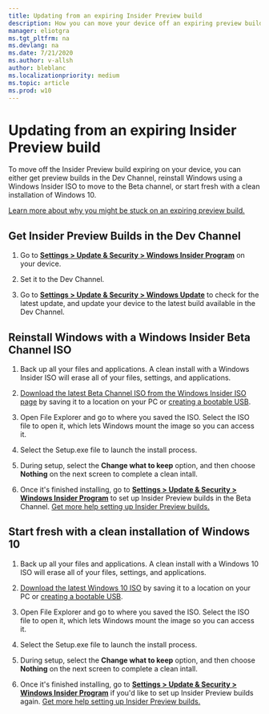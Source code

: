 ```yaml
---
title: Updating from an expiring Insider Preview build
description: How you can move your device off an expiring preview build
manager: eliotgra
ms.tgt_pltfrm: na
ms.devlang: na
ms.date: 7/21/2020
ms.author: v-allsh
author: bleblanc
ms.localizationpriority: medium
ms.topic: article
ms.prod: w10
---
```


# Updating from an expiring Insider Preview build
To move off the Insider Preview build expiring on your device, you can either get preview builds in the Dev Channel, reinstall Windows using a Windows Insider ISO to move to the Beta channel, or start fresh with a clean installation of Windows 10.

[Learn more about why you might be stuck on an expiring preview build.](https://aka.ms/timebomb)

## Get Insider Preview Builds in the Dev Channel

1. Go to [**Settings > Update & Security > Windows Insider Program**](http://aka.ms/WIPSettings) on your device.

2. Set it to the Dev Channel.

3. Go to [**Settings > Update & Security > Windows Update**](https://aka.ms/WIPWindowsUpdate) to check for the latest update, and update your device to the latest build available in the Dev Channel.


## Reinstall Windows with a Windows Insider Beta Channel ISO

1. Back up all your files and applications. A clean install with a Windows Insider ISO will erase all of your files, settings, and applications.

2. [Download the latest Beta Channel ISO from the Windows Insider ISO page](https://aka.ms/WIPISO) by saving it to a location on your PC or [creating a bootable USB](aka.ms/WIPbootISO).

3. Open File Explorer and go to where you saved the ISO. Select the ISO file to open it, which lets Windows mount the image so you can access it.

4. Select the Setup.exe file to launch the install process. 

5. During setup, select the **Change what to keep** option, and then choose **Nothing** on the next screen to complete a clean intall.

6. Once it's finished installing, go to [**Settings > Update & Security > Windows Insider Program**](http://aka.ms/WIPSettings) to set up Insider Preview builds in the Beta Channel. [Get more help setting up Insider Preview builds.](https://insider.windows.com/getting-started#flight)

## Start fresh with a clean installation of Windows 10

1. Back up all your files and applications. A clean install with a Windows 10 ISO will erase all of your files, settings, and applications.

2. [Download the latest Windows 10 ISO](https://www.microsoft.com/software-download/windows10) by saving it to a location on your PC or [creating a bootable USB](aka.ms/WIPbootISO).

3. Open File Explorer and go to where you saved the ISO. Select the ISO file to open it, which lets Windows mount the image so you can access it.

4. Select the Setup.exe file to launch the install process. 

5. During setup, select the **Change what to keep** option, and then choose **Nothing** on the next screen to complete a clean intall.

6. Once it's finished installing, go to [**Settings > Update & Security > Windows Insider Program**](http://aka.ms/WIPSettings) if you'd like to set up Insider Preview builds again. [Get more help setting up Insider Preview builds.](https://insider.windows.com/getting-started#flight)
